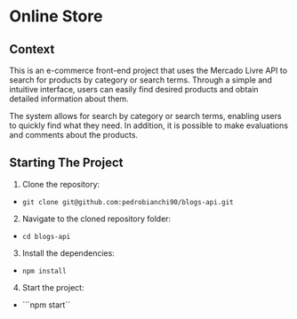 # Online Store

## Context
This is an e-commerce front-end project that uses the Mercado Livre API to search for products by category or search terms. Through a simple and intuitive interface, users can easily find desired products and obtain detailed information about them.

The system allows for search by category or search terms, enabling users to quickly find what they need. In addition, it is possible to make evaluations and comments about the products.
<br>

## Starting The Project
1. Clone the repository:
  * ```git clone git@github.com:pedrobianchi90/blogs-api.git```
2. Navigate to the cloned repository folder:
  * ```cd blogs-api```
3. Install the dependencies:
  * ```npm install```
4. Start the project:
  * ```npm start``
